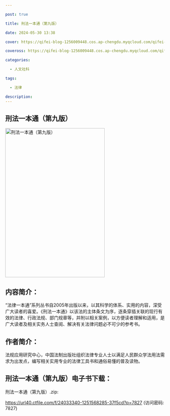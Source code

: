 ```yaml
---

post: true

title: 刑法一本通（第九版）

date: 2024-05-30 13:38

cover: https://qifei-blog-1256009448.cos.ap-chengdu.myqcloud.com/qifei-blog/31ZLlzpGOyL.jpg

coveross: https://qifei-blog-1256009448.cos.ap-chengdu.myqcloud.com/qifei-blog/31ZLlzpGOyL.jpg

categories:

  - 人文社科

tags:

  - 法律

description:
---
```


## 刑法一本通（第九版）

<img alt="刑法一本通（第九版）" class="aligncenter loaded" data-was-processed="true" decoding="async" fetchpriority="high" height="471" src="https://qifei-blog-1256009448.cos.ap-chengdu.myqcloud.com/qifei-blog/31ZLlzpGOyL.jpg" style="cursor: zoom-in;" width="314"/>

## 内容简介：

“法律一本通”系列丛书自2005年出版以来，以其科学的体系、实用的内容，深受广大读者的喜爱。《刑法一本通》以该法的主体条文为序，逐条穿插关联的现行有效的法律、行政法规、部门规章等，并附以相关案例，以方便读者理解和适用，是广大读者及相关实务人士查阅、解决有关法律问题必不可少的参考书。

## 作者简介：

法规应用研究中心，中国法制出版社组织法律专业人士以满足人民群众学法用法需求为出发点，编写相关实用专业的法律工具书和通俗易懂的普及读物。

## 刑法一本通（第九版）电子书下载：

刑法一本通（第九版）.zip: 

https://url40.ctfile.com/f/24033340-1251568285-37f5cd?p=7827 (访问密码: 7827)
